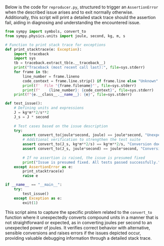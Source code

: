 Below is the code for `reproducer.py`, structured to trigger an `AssertionError` when the described issue arises and to exit normally otherwise. Additionally, this script will print a detailed stack trace should the assertion fail, aiding in diagnosing and understanding the encountered issue.

```python
from sympy import symbols, convert_to
from sympy.physics.units import joule, second, kg, m, s

# Function to print stack trace for exceptions
def print_stacktrace(e: Exception):
    import traceback
    import sys
    tb = traceback.extract_tb(e.__traceback__)
    print("Traceback (most recent call last):", file=sys.stderr)
    for frame in tb:
        line_number = frame.lineno
        code_context = frame.line.strip() if frame.line else "Unknown"
        print(f'  File "{frame.filename}"', file=sys.stderr)
        print(f"    {line_number}: {code_context}", file=sys.stderr)
    print(f"{e.__class__.__name__}: {e}", file=sys.stderr)

def test_issue():
    # Defining units and expressions
    J = kg*m**2/s**2
    J_s = J * second
    
    # Test cases based on the issue description
    try:
        assert convert_to(joule*second, joule) == joule*second, "Unexpected conversion outcome for joule*second -> joule."
        # Additional verification to strengthen the test suite
        assert convert_to(J_s, kg*m**2/s) == kg*m**2/s, "Conversion does not match expected base units."
        assert convert_to(J_s, joule*second) == joule*second, "Conversion does not retain the original expression appropriately."
        
        # If no assertion is raised, the issue is presumed fixed
        print("Issue is presumed fixed. All tests passed successfully.")
    except AssertionError as e:
        print_stacktrace(e)
        raise e

if __name__ == "__main__":
    try:
        test_issue()
    except Exception as e:
        exit(1)
```

This script aims to capture the specific problem related to the `convert_to` function where it unexpectedly converts compound units in a manner that is not straightforward or expected, as in converting joules per second to an unexpected power of joules. It verifies correct behavior with alternative, sensible conversions and raises errors if the issues depicted occur, providing valuable debugging information through a detailed stack trace.